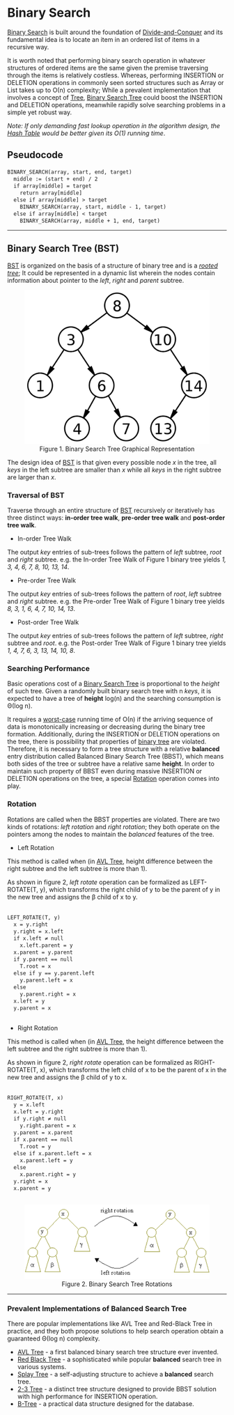 # Binary Search

[Binary Search](#binary-search) is built around the foundation of [Divide-and-Conquer](../divide-and-conquer/overview.md) and its fundamental idea is to locate an item in an ordered list of items in a recursive way.

It is worth noted that performing binary search operation in whatever structures of ordered items are the same given the premise traversing through the items is relatively costless. Whereas, performing INSERTION or DELETION operations in commonly seen sorted structures such as Array or List takes up to &Omicron;(n) complexity; While a prevalent implementation that involves a concept of [Tree](../tree/overview.md), [Binary Search Tree](#binary-search-tree) could boost the INSERTION and DELETION operations, meanwhile rapidly solve searching problems in a simple yet robust way.

_Note: If only demanding fast lookup operation in the algorithm design, the [Hash Table](hash-table.md) would be better given its &Omicron;(1) running time_.

## Pseudocode

```
BINARY_SEARCH(array, start, end, target)
  middle := (start + end) / 2
  if array[middle] = target
    return array[middle]
  else if array[middle] > target
    BINARY_SEARCH(array, start, middle - 1, target)
  else if array[middle] < target
    BINARY_SEARCH(array, middle + 1, end, target)
```

---

## Binary Search Tree (BST)

[BST][BST] is organized on the basis of a structure of binary tree and is a [_rooted tree_](../tree/overview.md); It could be represented in a dynamic list wherein the nodes contain information about pointer to the _left_, _right_ and _parent_ subtree.

<figure style="text-align:center">
  <img src="../images/binary_search_tree.png" />
  <figcaption>Figure 1. Binary Search Tree Graphical Representation</figcaption>
</figure>

The design idea of [BST][BST] is that given every possible node _x_ in the tree, all _keys_ in the left subtree are smaller than _x_ while all _keys_ in the right subtree are larger than _x_.

### Traversal of BST

Traverse through an entire structure of [BST][BST] recursively or iteratively has three distinct ways: **in-order tree walk**, **pre-order tree walk** and **post-order tree walk**.

* In-order Tree Walk

The output _key_ entries of sub-trees follows the pattern of _left_ subtree, _root_ and _right_ subtree. e.g. the In-order Tree Walk of Figure 1 binary tree yields _1, 3, 4, 6, 7, 8, 10, 13, 14_.

* Pre-order Tree Walk

The output _key_ entries of sub-trees follows the pattern of _root_, _left_ subtree and _right_ subtree. e.g. the Pre-order Tree Walk of Figure 1 binary tree yields _8, 3, 1, 6, 4, 7, 10, 14, 13_.

* Post-order Tree Walk

The output _key_ entries of sub-trees follows the pattern of _left_ subtree, _right_ subtree and _root_. e.g. the Post-order Tree Walk of Figure 1 binary tree yields _1, 4, 7, 6, 3, 13, 14, 10, 8_.

### Searching Performance

Basic operations cost of a [Binary Search Tree](#binary-search-tree) is proportional to the _height_ of such tree. Given a randomly built binary search tree with n _keys_, it is expected to have a tree of **height** log(n) and the searching consumption is &Theta;(log n).

It requires a [worst-case](../asymptotic-analysis.md) running time of &Omicron;(n) if the arriving sequence of data is monotonically increasing or decreasing during the binary tree formation. Additionally, during the INSERTION or DELETION operations on the tree, there is possibility that properties of [binary tree](../tree/overview.md) are violated. Therefore, it is necessary to form a tree structure with a relative **balanced** entry distribution called Balanced Binary Search Tree (BBST), which means both sides of the tree or subtree have a relative same **height**. In order to maintain such property of BBST even during massive INSERTION or DELETION operations on the tree, a special [Rotation](#rotation) operation comes into play.

### Rotation

Rotations are called when the BBST properties are violated. There are two kinds of rotations: _left rotation_ and _right rotation_; they both operate on the pointers among the nodes to maintain the _balanced_ features of the tree.

* Left Rotation

This method is called when (in [AVL Tree](../tree/avl-tree.md), height difference between the right subtree and the left subtree is more than 1).

As shown in figure 2, _left rotate_ operation can be formalized as LEFT-ROTATE(T, y), which transforms the right child of y to be the parent of y in the new tree and assigns the &beta; child of x to y.

<pre>
<code>
LEFT_ROTATE(T, y)
  x = y.right
  y.right = x.left
  if x.left &ne; null
    x.left.parent = y
  x.parent = y.parent
  if y.parent == null
    T.root = x
  else if y == y.parent.left
    y.parent.left = x
  else
    y.parent.right = x
  x.left = y
  y.parent = x
</code>
</pre>

* Right Rotation

This method is called when (in [AVL Tree](../tree/avl-tree.md), the height difference between the left subtree and the right subtree is more than 1).

As shown in figure 2, _right rotate_ operation can be formalized as RIGHT-ROTATE(T, x), which transforms the left child of x to be the parent of x in the new tree and assigns the &beta; child of y to x.

<pre>
<code>
RIGHT_ROTATE(T, x)
  y = x.left
  x.left = y.right
  if y.right &ne; null
    y.right.parent = x
  y.parent = x.parent
  if x.parent == null
    T.root = y
  else if x.parent.left = x
    x.parent.left = y
  else
    x.parent.right = y
  y.right = x
  x.parent = y
</code>
</pre>

<figure style="text-align:center">
  <img src="../images/binary_tree_rotation.gif" />
  <figcaption>Figure 2. Binary Search Tree Rotations</figcaption>
</figure>

---

### Prevalent Implementations of Balanced Search Tree

There are popular implementations like AVL Tree and Red-Black Tree in practice, and they both propose solutions to help search operation obtain a guaranteed &Theta;(log n) complexity.

* [AVL Tree](../tree/avl-tree.md) - a first balanced binary search tree structure ever invented.
* [Red Black Tree](../tree/red-black-tree.md) - a sophisticated while popular **balanced** search tree in various systems.
* [Splay Tree](http://www.cs.cornell.edu/courses/cs3110/2011sp/recitations/rec25-splay/splay.htm) - a self-adjusting structure to achieve a **balanced** search tree.
* [2-3 Tree](http://pages.cs.wisc.edu/~vernon/cs367/notes/10.23TREE.html) - a distinct tree structure designed to provide BBST solution with high performance for INSERTION operation.
* [B-Tree](../tree/b-tree.md) - a practical data structure designed for the database.

[BST]: #binary-search-tree-bst
